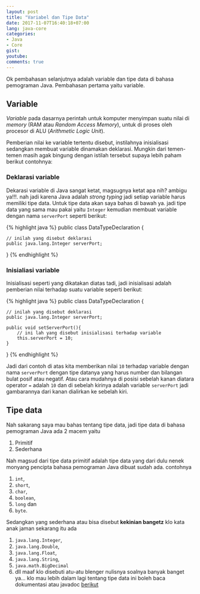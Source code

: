 ```yaml
---
layout: post
title: "Variabel dan Tipe Data"
date: 2017-11-07T16:40:18+07:00
lang: java-core
categories:
- Java
- Core
gist: 
youtube: 
comments: true
---
```


Ok pembahasan selanjutnya adalah variable dan tipe data di bahasa pemograman Java. Pembahasan pertama yaitu variable.

## Variable

_Variable_ pada dasarnya perintah untuk komputer menyimpan suatu nilai di _memory_ (RAM atau _Random Access Memory_), untuk di proses oleh procesor di ALU (_Arithmetic Logic Unit_). 

Pemberian nilai ke variable tertentu disebut, instilahnya inisialisasi sedangkan membuat variable dinamakan deklarasi. Mungkin dari temen-temen masih agak bingung dengan istilah tersebut supaya lebih paham berikut contohnya:

### Deklarasi variable

Dekarasi variable di Java sangat ketat, magsugnya ketat apa nih? ambigu ya!!!. nah jadi karena Java adalah _strong typing_ jadi setiap variable harus memiliki tipe data. Untuk tipe data akan saya bahas di bawah ya. jadi tipe data yang sama mau pakai yaitu `Integer` kemudian membuat variable dengan nama `serverPort` seperti berikut:

{% highlight java %}
public class DataTypeDeclaration {

    // inilah yang disebut deklarasi
    public java.lang.Integer serverPort;
}
{% endhighlight %}

### Inisialiasi variable

Inisialisasi seperti yang dikatakan diatas tadi, jadi inisialisasi adalah pemberian nilai terhadap suatu variable seperti berikut:

{% highlight java %}
public class DataTypeDeclaration {

    // inilah yang disebut deklarasi
    public java.lang.Integer serverPort;

    public void setServerPort(){
        // ini lah yang disebut inisialisasi terhadap variable
        this.serverPort = 10;
    }
}
{% endhighlight %}

Jadi dari contoh di atas kita memberikan nilai `10` terhadap variable dengan nama `serverPort` dengan tipe datanya yang harus number dan bilangan bulat posif atau negatif. Atau cara mudahnya di posisi sebelah kanan diatara operator `=` adalah `10` dan di sebelah kirinya adalah variable `serverPort` jadi gambarannya dari kanan dialirkan ke sebelah kiri.

## Tipe data

Nah sakarang saya mau bahas tentang tipe data, jadi tipe data di bahasa pemograman Java ada 2 macem yaitu
1. Primitif
2. Sederhana

Nah magsud dari tipe data primitif adalah tipe data yang dari dulu nenek monyang pencipta bahasa pemograman Java dibuat sudah ada. contohnya 

1. `int`, 
2. `short`, 
3. `char`, 
4. `boolean`,
5. `long` dan
6. `byte`. 

Sedangkan yang sederhana atau bisa disebut **kekinian bangetz** klo kata anak jaman sekarang itu ada 

1. `java.lang.Integer`,
2. `java.lang.Double`,
3. `java.lang.Float`,
4. `java.lang.String`,
5. `java.math.BigDecimal` 
6. dll maaf klo disebuti atu-atu blenger nulisnya soalnya banyak banget ya... klo mau lebih dalam lagi tentang tipe data ini boleh baca dokumentasi atau javadoc [berikut](https://docs.oracle.com/javase/tutorial/java/nutsandbolts/datatypes.html)

